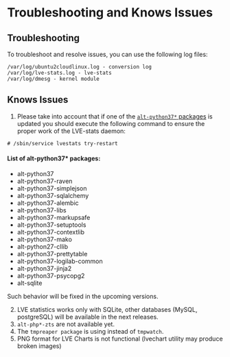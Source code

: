# Troubleshooting and Knows Issues

## Troubleshooting

To troubleshoot and resolve issues, you can use the following log files:

```
/var/log/ubuntu2cloudlinux.log - conversion log 
/var/log/lve-stats.log - lve-stats 
/var/log/dmesg - kernel module 
```

## Knows Issues

1. Please take into account that if one of the [`alt-python37*` packages](/troubleshooting/#list-of-alt-python37-packages) is updated you should execute the following command to ensure the proper work of the LVE-stats daemon:

```
# /sbin/service lvestats try-restart
```

#### List of alt-python37* packages:

* alt-python37
* alt-python37-raven
* alt-python37-simplejson
* alt-python37-sqlalchemy
* alt-python37-alembic
* alt-python37-libs
* alt-python37-markupsafe
* alt-python37-setuptools
* alt-python37-contextlib
* alt-python37-mako
* alt-python27-cllib
* alt-python37-prettytable
* alt-python37-logilab-common
* alt-python37-jinja2
* alt-python37-psycopg2
* alt-sqlite

Such behavior will be fixed in the upcoming versions.

2. LVE statistics works only with SQLite, other databases (MySQL, postgreSQL) will be available in the next releases.
3. `alt-php*-zts` are not available yet.
4. The `tmpreaper package` is using instead of `tmpwatch`.
5. PNG format for LVE Charts is not functional (lvechart utility may produce broken images)







